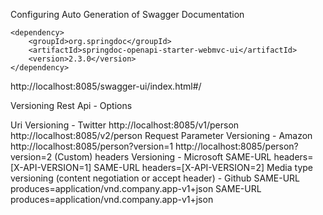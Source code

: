 Configuring Auto Generation of Swagger Documentation

	<dependency>
		<groupId>org.springdoc</groupId>
		<artifactId>springdoc-openapi-starter-webmvc-ui</artifactId>
		<version>2.3.0</version>
	</dependency>

http://localhost:8085/swagger-ui/index.html#/


Versioning Rest Api - Options

Uri Versioning - Twitter
	http://localhost:8085/v1/person
 	http://localhost:8085/v2/person
Request Parameter Versioning - Amazon
	http://localhost:8085/person?version=1
 	http://localhost:8085/person?version=2
(Custom) headers Versioning - Microsoft
	SAME-URL headers=[X-API-VERSION=1]
 	SAME-URL headers=[X-API-VERSION=2]
Media type versioning (content negotiation or accept header) - Github
	SAME-URL produces=application/vnd.company.app-v1+json
 	SAME-URL produces=application/vnd.company.app-v1+json





